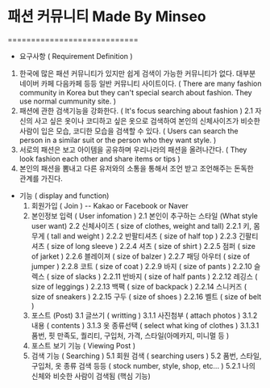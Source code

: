 # 패션 커뮤니티 Made By Minseo
============================

- 요구사항 ( Requirement Definition )
 1. 한국에 많은 패션 커뮤니티가 있지만 쉽게 검색이 가능한 커뮤니티가 없다. 대부분 네이버 카페 다음카페 등등 일반 커뮤니티 사이트이다.
   ( There are many fashion community in Korea but they can't special search about fashion. They use normal cummunity site. )
 2. 패션에 관한 검색기능을 강화한다.
   ( It's focus searching about fashion )
   2.1 자신의 사고 싶은 옷이나 코디하고 싶은 옷으로 검색하여 본인의 신체사이즈가 비슷한 사람이 입은 모습, 코디한 모습을 검색할 수 있다.
   ( Users can search the person in a similar suit or the person who they want style. )
 3. 서로의 패션은 보고 아이템을 공유하며 우리나라의 패션을 올려나간다.
   ( They look fashion each other and share items or tips )
 4. 본인의 패션을 뽐내고 다른 유저와의 소통을 통해서 조언 받고 조언해주는 돈독한 관계를 가진다.

- 기능 ( display and function)
  1. 회원가입 ( Join )  -- Kakao or Facebook or Naver
  2. 본인정보 입력 ( User infomation )
    2.1 본인이 추구하는 스타일 (What style user want)
    2.2 신체사이즈 ( size of clothes, weight and tall)
       2.2.1 키, 몸무게 ( tall and weight )
       2.2.2 반팔티셔츠 ( size of half top )
       2.2.3 긴팔티셔츠 ( size of long sleeve )
       2.2.4 셔츠      ( size of shirt )
       2.2.5 점퍼      ( size of jarket )
       2.2.6 블레이져   ( size of balzer )
       2.2.7 패딩 아우터 ( size of jumper )
       2.2.8 코트       ( size of coat )
       2.2.9 바지       ( size of pants )
       2.2.10 슬렉스     ( size of slacks )
       2.2.11 반바지     ( size of half pants )
       2.2.12 레깅스     ( size of leggings )
       2.2.13 백팩      ( size of backpack )
       2.2.14 스니커즈    ( size of sneakers )
       2.2.15 구두      ( size of shoes )
       2.2.16 벨트      ( size of belt )
  3. 포스트 (Post)
     3.1 글쓰기 ( writting )
        3.1.1 사진첨부 ( attach photos )
        3.1.2 내용   ( contents )
        3.1.3 옷 종류선택   ( select what king of clothes )
           3.1.3.1 품번, 핏 만족도, 퀄리티, 구입처, 가격, 스타일(아메카지, 미니멀 등 )
  4. 포스트 보기 기능 ( Viewing Post )
  5. 검색 기능 ( Searching )
     5.1 회원 검색 ( searching users )
     5.2 품번, 스타일, 구입처, 옷 종류 검색 등등 ( stock number, style, shop, etc... )
        5.2.1 나의 신체와 비슷한 사람이 검색됨 (핵심 기능)
           
